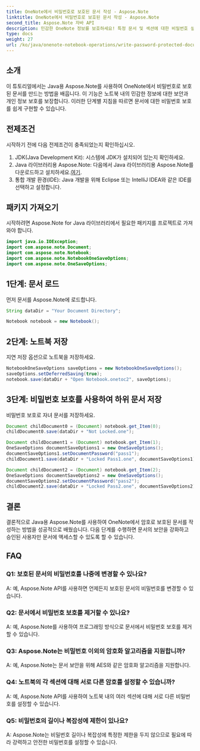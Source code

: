 ```yaml
---
title: OneNote에서 비밀번호로 보호된 문서 작성 - Aspose.Note
linktitle: OneNote에서 비밀번호로 보호된 문서 작성 - Aspose.Note
second_title: Aspose.Note 자바 API
description: 민감한 OneNote 정보를 보호하세요! 특정 문서 및 섹션에 대한 비밀번호 설정 방법을 알아보세요. 단계별 가이드 및 코드가 포함되어 있습니다. #OneNote #Java #Aspose
type: docs
weight: 27
url: /ko/java/onenote-notebook-operations/write-password-protected-document/
---
```

## 소개

이 튜토리얼에서는 Java용 Aspose.Note를 사용하여 OneNote에서 비밀번호로 보호된 문서를 만드는 방법을 배웁니다. 이 기능은 노트북 내의 민감한 정보에 대한 보안과 개인 정보 보호를 보장합니다. 이러한 단계별 지침을 따르면 문서에 대한 비밀번호 보호를 쉽게 구현할 수 있습니다.

## 전제조건

시작하기 전에 다음 전제조건이 충족되었는지 확인하십시오.

1. JDK(Java Development Kit): 시스템에 JDK가 설치되어 있는지 확인하세요.
2.  Java 라이브러리용 Aspose.Note: 다음에서 Java 라이브러리용 Aspose.Note를 다운로드하고 설치하세요.[여기](https://releases.aspose.com/note/java/).
3. 통합 개발 환경(IDE): Java 개발을 위해 Eclipse 또는 IntelliJ IDEA와 같은 IDE를 선택하고 설정합니다.

## 패키지 가져오기

시작하려면 Aspose.Note for Java 라이브러리에서 필요한 패키지를 프로젝트로 가져와야 합니다.

```java
import java.io.IOException;
import com.aspose.note.Document;
import com.aspose.note.Notebook;
import com.aspose.note.NotebookOneSaveOptions;
import com.aspose.note.OneSaveOptions;
```

## 1단계: 문서 로드

먼저 문서를 Aspose.Note에 로드합니다.

```java
String dataDir = "Your Document Directory";

Notebook notebook = new Notebook();
```

## 2단계: 노트북 저장

지연 저장 옵션으로 노트북을 저장하세요.

```java
NotebookOneSaveOptions saveOptions = new NotebookOneSaveOptions();
saveOptions.setDeferredSaving(true);
notebook.save(dataDir + "Open Notebook.onetoc2", saveOptions);
```

## 3단계: 비밀번호 보호를 사용하여 하위 문서 저장

비밀번호 보호로 자녀 문서를 저장하세요.

```java
Document childDocument0 = (Document) notebook.get_Item(0);
childDocument0.save(dataDir + "Not Locked.one");

Document childDocument1 = (Document) notebook.get_Item(1);
OneSaveOptions documentSaveOptions1 = new OneSaveOptions();
documentSaveOptions1.setDocumentPassword("pass1");
childDocument1.save(dataDir + "Locked Pass1.one", documentSaveOptions1);

Document childDocument2 = (Document) notebook.get_Item(2);
OneSaveOptions documentSaveOptions2 = new OneSaveOptions();
documentSaveOptions2.setDocumentPassword("pass2");
childDocument2.save(dataDir + "Locked Pass2.one", documentSaveOptions2);
```

## 결론

결론적으로 Java용 Aspose.Note를 사용하여 OneNote에서 암호로 보호된 문서를 작성하는 방법을 성공적으로 배웠습니다. 다음 단계를 수행하면 문서의 보안을 강화하고 승인된 사용자만 문서에 액세스할 수 있도록 할 수 있습니다.

## FAQ

### Q1: 보호된 문서의 비밀번호를 나중에 변경할 수 있나요?

A: 예, Aspose.Note API를 사용하면 언제든지 보호된 문서의 비밀번호를 변경할 수 있습니다.
   
### Q2: 문서에서 비밀번호 보호를 제거할 수 있나요?

A: 예, Aspose.Note를 사용하여 프로그래밍 방식으로 문서에서 비밀번호 보호를 제거할 수 있습니다.
   
### Q3: Aspose.Note는 비밀번호 이외의 암호화 알고리즘을 지원합니까?

A: 예, Aspose.Note는 문서 보안을 위해 AES와 같은 암호화 알고리즘을 지원합니다.
   
### Q4: 노트북의 각 섹션에 대해 서로 다른 암호를 설정할 수 있습니까?

A: 예, Aspose.Note API를 사용하여 노트북 내의 여러 섹션에 대해 서로 다른 비밀번호를 설정할 수 있습니다.
   
### Q5: 비밀번호의 길이나 복잡성에 제한이 있나요?

A: Aspose.Note는 비밀번호 길이나 복잡성에 특정한 제한을 두지 않으므로 필요에 따라 강력하고 안전한 비밀번호를 설정할 수 있습니다.